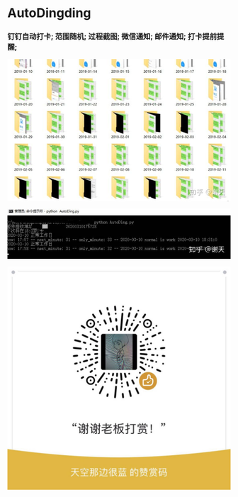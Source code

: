 # AutoDingding
###
### 钉钉自动打卡; 范围随机; 过程截图; 微信通知; 邮件通知; 打卡提前提醒;

![](tmp/v2-dfda8fe537c5c6edaf0d13433db46857_720w.jpg)

![](tmp/v2-2657fddd956e8764dd584dd82c1f6926_720w.jpg)

![](tmp/wx.jpeg)
